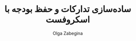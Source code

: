 ---
title: "ساده‌سازی تدارکات و حفظ بودجه با اسکروفست"
description: "ابزارهای مقرون‌به‌صرفه و بادوام برای پروژه‌های ساخت و ساز کارآمد"
author: "Olga Zabegina"
role: "مدیر بازاریابی استراتژیک"
authorImage: "@/images/blog/anna.avif"
authorImageAlt: "توضیح آواتار"
pubDate: 2024-02-18
cardImage: "@/images/blog/post-3.avif"
cardImageAlt: "نمای کناری کارگر با دستکش"
readTime: 3
tags: ["تدارکات", "مقرون‌به‌صرفه", "کارایی"]
contents: [
        "مدیریت یک پروژه ساخت و ساز می‌تواند طاقت‌فرسا باشد، به خصوص وقتی صحبت از تدارکات می‌شود. به همین دلیل اسکروفست متعهد به ساده‌سازی فرآیند و حفظ پروژه‌هایتان در چارچوب بودجه است.",
        "با خط تولید ابزارهای مقرون‌به‌صرفه و تجهیزات ما، می‌توانید هر آنچه نیاز دارید را بدون شکستن بانک پیدا کنید. طراحی کاربرمحور ما اطمینان می‌دهد که محصولات ما آسان استفاده هستند و در محل کار وقت و ناراحتی شما را صرفه‌جویی می‌کنند.",
        "اما مقرون‌به‌صرفه بودن به معنای فداکردن کیفیت نیست. محصولات اسکروفست برای ماندگاری ساخته شده‌اند و عملکرد قابل اعتماد و دوام را در زمانی که بیشتر به آن نیاز دارید فراهم می‌کنند. و با مستندات جامع و آموزش‌های ما، می‌توانید محصولات ما را به‌طور یکپارچه در گردش کار خود ادغام کنید و کارایی و بهره‌وری را حداکثر کنید.",
        "چه شما یک علاقه‌مند DIY باشید یا یک پیمانکار باتجربه، اسکروفست راه‌حل‌هایی که برای موفقیت نیاز دارید را دارد. تفاوت را خودتان تجربه کنید و ببینید چرا اسکروفست انتخاب مورد اعتماد برای نیازهای سخت‌افزار و ساخت و ساز است."
]
---
